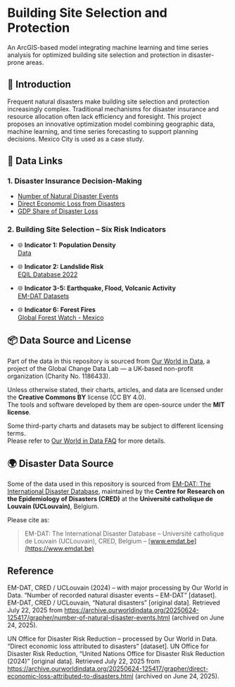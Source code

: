 # Building Site Selection and Protection  

An ArcGIS-based model integrating machine learning and time series analysis for optimized building site selection and protection in disaster-prone areas.


## 📖 Introduction

Frequent natural disasters make building site selection and protection increasingly complex. Traditional mechanisms for disaster insurance and resource allocation often lack efficiency and foresight. This project proposes an innovative optimization model combining geographic data, machine learning, and time series forecasting to support planning decisions. Mexico City is used as a case study.

## 📁 Data Links

### 1. **Disaster Insurance Decision-Making**
-  [Number of Natural Disaster Events](https://ourworldindata.org/grapher/number-of-natural-disaster-events)
-  [Direct Economic Loss from Disasters](https://ourworldindata.org/grapher/direct-economic-loss-attributed-to-disasters)
-  [GDP Share of Disaster Loss](https://ourworldindata.org/explorers/natural-disasters?tab=map&time=2020&Disaster+Type=All+disasters&Impact=Economic+damages+%28%25+GDP%29&Timespan=Decadal+average&Per+capita=false&country=~OWID_WRL)

### 2. **Building Site Selection – Six Risk Indicators**
- 🌐 **Indicator 1: Population Density**  
   [Data](https://ourworldindata.org/explorers/population-and-demography?indicator=Population+density&Sex=Both+sexes&Age=Total&Projection+scenario=None&country=CHN~IND~USA~IDN~PAK~NGA~BRA~JPN)

- 🌐 **Indicator 2: Landslide Risk**  
   [EQIL Database 2022](https://www.sciencebase.gov/catalog/item/614512b3d34e0df5fb95b5f9->SSNMX_catalogo_19900501_20250501)

- 🌐 **Indicator 3-5: Earthquake, Flood, Volcanic Activity**  
   [EM-DAT Datasets](https://www.emdat.be/)

- 🌐 **Indicator 6: Forest Fires**  
   [Global Forest Watch - Mexico](https://www.globalforestwatch.org/dashboards/country/MEX/?category=fires&location=WyJjb3VudHJ5IiwiTUVYIl0%3D)

## 📦 Data Source and License

Part of the data in this repository is sourced from [Our World in Data](https://ourworldindata.org/), a project of the Global Change Data Lab — a UK-based non-profit organization (Charity No. 1186433).

Unless otherwise stated, their charts, articles, and data are licensed under the **Creative Commons BY** license (CC BY 4.0).  
The tools and software developed by them are open-source under the **MIT license**.

Some third-party charts and datasets may be subject to different licensing terms.  
Please refer to [Our World in Data FAQ](https://ourworldindata.org/about#licensing-and-how-to-cite) for more details.

## 🌍 Disaster Data Source

Some of the data used in this repository is sourced from [EM-DAT: The International Disaster Database](https://public.emdat.be/), maintained by the **Centre for Research on the Epidemiology of Disasters (CRED)** at the **Université catholique de Louvain (UCLouvain)**, Belgium.

Please cite as:

> EM-DAT: The International Disaster Database – Université catholique de Louvain (UCLouvain), CRED, Belgium – [www.emdat.be](https://www.emdat.be)


##   **Reference**
EM-DAT, CRED / UCLouvain (2024) – with major processing by Our World in Data. “Number of recorded natural disaster events – EM-DAT” [dataset]. EM-DAT, CRED / UCLouvain, “Natural disasters” [original data]. Retrieved July 22, 2025 from https://archive.ourworldindata.org/20250624-125417/grapher/number-of-natural-disaster-events.html (archived on June 24, 2025).

UN Office for Disaster Risk Reduction – processed by Our World in Data. “Direct economic loss attributed to disasters” [dataset]. UN Office for Disaster Risk Reduction, “United Nations Office for Disaster Risk Reduction (2024)” [original data]. Retrieved July 22, 2025 from https://archive.ourworldindata.org/20250624-125417/grapher/direct-economic-loss-attributed-to-disasters.html (archived on June 24, 2025).





